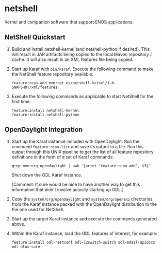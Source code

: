 netshell
========

Kernel and companion software that support ENOS applications.

NetShell Quickstart
-------------------

1.  Build and install netshell-kernel (and netshell-python if desired).
    This will result in JAR artifacts being copied to the local Maven repository / cache.
    It will also result in an XML features file being copied.

2.  Start up Karaf with ```bin/karaf```.  Execute the following command to make the NetShell
    feature repository available:

        feature:repo-add mvn:net.es/netshell-kernel/1.0-SNAPSHOT/xml/features

3.  Execute the following commands as applicable to start NetShell for the first time:

        feature:install netshell-kernel
        feature:install netshell-python

OpenDaylight Integration
------------------------

1.  Start up the Karaf instance included with OpenDaylight.  Run the command ```feature:repo-list```
    and save its output to a file.  Run this output through this UNIX pipeline to get the list
    of all feature repository definitions in the form of a set of Karaf commands:

        grep mvn:org.opendaylight | awk '{print "feature:repo-add", $3}'
    Shut down the ODL Karaf instance.

    [Comment:  It sure would be nice to have another way to get this information that didn't involve
    actually starting up ODL.]

2.  Copy the ```system/org/opendaylight``` and ```system/org/openexi``` directories from the
    Karaf instance packed with the OpenDaylight distribution to the the one used for NetShell.

3.  Start up the target Karaf instance and execute the commands generated above.

4.  Within the Karaf instance, load the ODL features of interest, for example:

        feature:install odl-restconf odl-l2switch-switch odl-mdsal-apidocs odl-dlux-core

